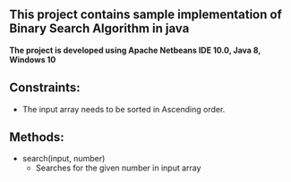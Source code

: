 ## This project contains sample implementation of Binary Search Algorithm in java
**The project is developed using Apache Netbeans IDE 10.0, Java 8, Windows 10**

## Constraints:
- The input array needs to be sorted in Ascending order.

## Methods:
   - search(input, number)
     * Searches for the given number in input array

